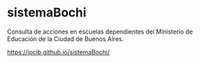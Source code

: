 # sistemaBochi

Consulta de acciones en escuelas dependientes del Ministerio de Educación de la Ciudad de Buenos Aires. 

https://jpcib.github.io/sistemaBochi/
